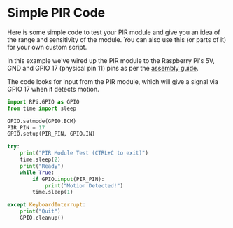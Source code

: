 ﻿# Simple PIR Code

Here is some simple code to test your PIR module and give you an idea of the range and sensitivity of the module. You can also use this (or parts of it) for your own custom script.

In this example we've wired up the PIR module to the Raspberry Pi's 5V, GND and GPIO 17 (physical pin 11) pins as per the [assembly guide](https://github.com/ThePiHut/PIR-Camera-Case).

The code looks for input from the PIR module, which will give a signal via GPIO 17 when it detects motion.

```python
import RPi.GPIO as GPIO
from time import sleep

GPIO.setmode(GPIO.BCM)
PIR_PIN = 17
GPIO.setup(PIR_PIN, GPIO.IN)

try:
	print("PIR Module Test (CTRL+C to exit)")
	time.sleep(2)
	print("Ready")
	while True:
		if GPIO.input(PIR_PIN):
			print("Motion Detected!")
		time.sleep(1)

except KeyboardInterrupt:
	print("Quit")
	GPIO.cleanup()
```
